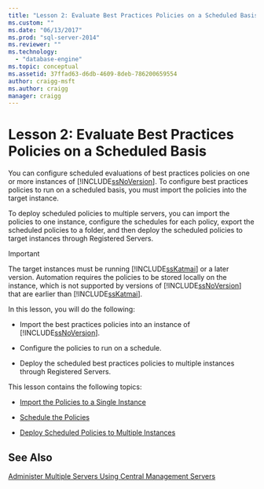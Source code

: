 ```yaml
---
title: "Lesson 2: Evaluate Best Practices Policies on a Scheduled Basis | Microsoft Docs"
ms.custom: ""
ms.date: "06/13/2017"
ms.prod: "sql-server-2014"
ms.reviewer: ""
ms.technology: 
  - "database-engine"
ms.topic: conceptual
ms.assetid: 37ffad63-d6db-4609-8deb-786200659554
author: craigg-msft
ms.author: craigg
manager: craigg
---
```

# Lesson 2: Evaluate Best Practices Policies on a Scheduled Basis
  You can configure scheduled evaluations of best practices policies on one or more instances of [!INCLUDE[ssNoVersion](../includes/ssnoversion-md.md)]. To configure best practices policies to run on a scheduled basis, you must import the policies into the target instance.  
  
 To deploy scheduled policies to multiple servers, you can import the policies to one instance, configure the schedules for each policy, export the scheduled policies to a folder, and then deploy the scheduled policies to target instances through Registered Servers.  
  
> [!IMPORTANT]  
>  The target instances must be running [!INCLUDE[ssKatmai](../includes/sskatmai-md.md)] or a later version. Automation requires the policies to be stored locally on the instance, which is not supported by versions of [!INCLUDE[ssNoVersion](../includes/ssnoversion-md.md)] that are earlier than [!INCLUDE[ssKatmai](../includes/sskatmai-md.md)].  
  
 In this lesson, you will do the following:  
  
-   Import the best practices policies into an instance of [!INCLUDE[ssNoVersion](../includes/ssnoversion-md.md)].  
  
-   Configure the policies to run on a schedule.  
  
-   Deploy the scheduled best practices policies to multiple instances through Registered Servers.  
  
 This lesson contains the following topics:  
  
-   [Import the Policies to a Single Instance](../../2014/tutorials/import-the-policies-to-a-single-instance.md)  
  
-   [Schedule the Policies](../../2014/tutorials/schedule-the-policies.md)  
  
-   [Deploy Scheduled Policies to Multiple Instances](../../2014/tutorials/deploy-scheduled-policies-to-multiple-instances.md)  
  
## See Also  
 [Administer Multiple Servers Using Central Management Servers](../relational-databases/administer-multiple-servers-using-central-management-servers.md)  
  
  
